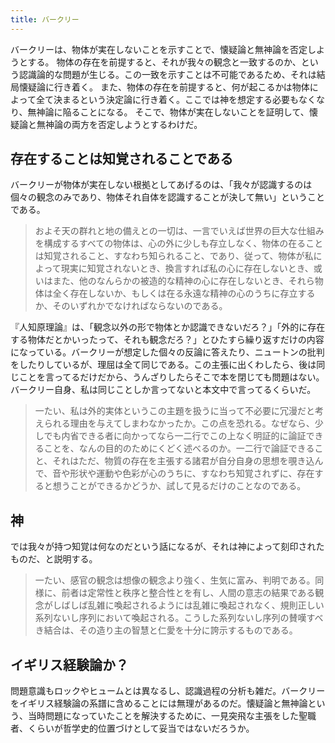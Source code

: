 ```yaml
---
title: バークリー
---
```


バークリーは、物体が実在しないことを示すことで、懐疑論と無神論を否定しようとする。
物体の存在を前提すると、それが我々の観念と一致するのか、という認識論的な問題が生じる。この一致を示すことは不可能であるため、それは結局懐疑論に行き着く。
また、物体の存在を前提すると、何が起こるかは物体によって全て決まるという決定論に行き着く。ここでは神を想定する必要もなくなり、無神論に陥ることになる。
そこで、物体が実在しないことを証明して、懐疑論と無神論の両方を否定しようとするわけだ。

## 存在することは知覚されることである

バークリーが物体が実在しない根拠としてあげるのは、「我々が認識するのは個々の観念のみであり、物体それ自体を認識することが決して無い」ということである。

>およそ天の群れと地の備えとの一切は、一言でいえば世界の巨大な仕組みを構成するすべての物体は、心の外に少しも存立しなく、物体の在ることは知覚されること、すなわち知られること、であり、従って、物体が私によって現実に知覚されないとき、換言すれば私の心に存在しないとき、或いはまた、他のなんらかの被造的な精神の心に存在しないとき、それら物体は全く存在しないか、もしくは在る永遠な精神の心のうちに存立するか、そのいずれかでなければならないのである。

『人知原理論』は、「観念以外の形で物体とか認識できないだろ？」「外的に存在する物体だとかいったって、それも観念だろ？」とひたすら繰り返すだけの内容になっている。バークリーが想定した個々の反論に答えたり、ニュートンの批判をしたりしているが、理屈は全て同じである。この主張に出くわしたら、後は同じことを言ってるだけだから、うんざりしたらそこで本を閉じても問題はない。バークリー自身、私は同じことしか言ってないと本文中で言ってるくらいだ。

>一たい、私は外的実体というこの主題を扱うに当って不必要に冗漫だと考えられる理由を与えてしまわなかったか。この点を恐れる。なぜなら、少しでも内省できる者に向かってなら一二行でこの上なく明証的に論証できることを、なんの目的のためにくどく述べるのか。一二行で論証できること、それはただ、物質の存在を主張する諸君が自分自身の思想を覗き込んで、音や形状や運動や色彩が心のうちに、すなわち知覚されずに、存在すると想うことができるかどうか、試して見るだけのことなのである。

## 神

では我々が持つ知覚は何なのだという話になるが、それは神によって刻印されたものだ、と説明する。

>一たい、感官の観念は想像の観念より強く、生気に富み、判明である。同様に、前者は定常性と秩序と整合性とを有し、人間の意志の結果である観念がしばしば乱雑に喚起されるようには乱雑に喚起されなく、規則正しい系列ないし序列において喚起される。こうした系列ないし序列の賛嘆すべき結合は、その造り主の智慧と仁愛を十分に誇示するものである。

## イギリス経験論か？

問題意識もロックやヒュームとは異なるし、認識過程の分析も雑だ。バークリーをイギリス経験論の系譜に含めることには無理があるのだ。懐疑論と無神論という、当時問題になっていたことを解決するために、一見突飛な主張をした聖職者、くらいが哲学史的位置づけとして妥当ではないだろうか。
